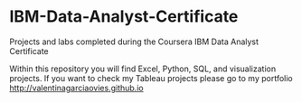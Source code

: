 # IBM-Data-Analyst-Certificate
Projects and labs completed during the Coursera IBM Data Analyst Certificate

Within this repository you will find Excel, Python, SQL, and visualization projects. If you want to check my Tableau projects please go to my portfolio http://valentinagarciaovies.github.io 
